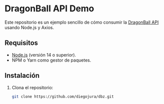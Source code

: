 # DragonBall API Demo

Este repositorio es un ejemplo sencillo de cómo consumir la [DragonBall API](https://dragonball-api.com/api/characters) usando Node.js y Axios.

## Requisitos

- [Node.js](https://nodejs.org/) (versión 14 o superior).
- NPM o Yarn como gestor de paquetes.

## Instalación

1. Clona el repositorio:

   ```bash
   git clone https://github.com/diegojura/dbz.git
